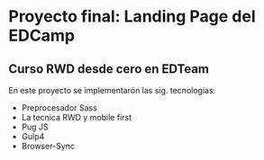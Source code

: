 # Proyecto  final: Landing Page del EDCamp
## Curso RWD desde cero en EDTeam

En este proyecto se implementarón las sig. tecnologias:
- Preprocesador Sass
- La tecnica RWD y mobile first
- Pug JS
- Gulp4
- Browser-Sync